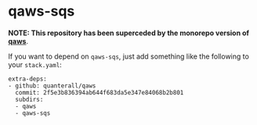 # qaws-sqs

**NOTE: This repository has been superceded by the monorepo version of [qaws](https://github.com/quanterall/qaws)**.

If you want to depend on `qaws-sqs`, just add something like the following to your `stack.yaml`:

```
extra-deps:
- github: quanterall/qaws
  commit: 2f5e3b836394ab644f683da5e347e84068b2b801
  subdirs:
  - qaws
  - qaws-sqs
```
